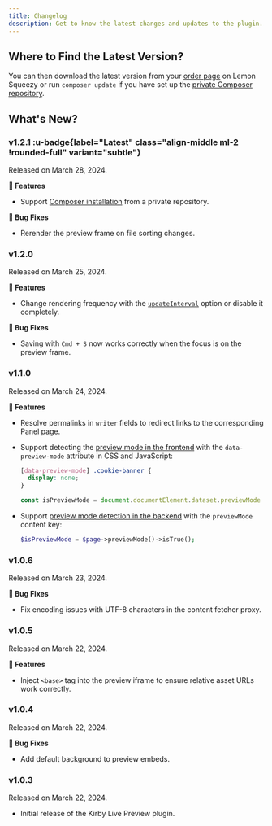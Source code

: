 ```yaml
---
title: Changelog
description: Get to know the latest changes and updates to the plugin.
---
```


## Where to Find the Latest Version?

You can then download the latest version from your [order page](https://app.lemonsqueezy.com/my-orders) on Lemon Squeezy or run `composer update` if you have set up the [private Composer repository](/docs/live-preview#composer).

## What's New?

### v1.2.1 :u-badge{label="Latest" class="align-middle ml-2 !rounded-full" variant="subtle"}

Released on March 28, 2024.

**🚀 Features**

- Support [Composer installation](/docs/live-preview#composer) from a private repository.

**🐞 Bug Fixes**

- Rerender the preview frame on file sorting changes.

### v1.2.0

Released on March 25, 2024.

**🚀 Features**

- Change rendering frequency with the [`updateInterval`](/docs/live-preview/configuration#updateinterval) option or disable it completely.

**🐞 Bug Fixes**

- Saving with `Cmd + S` now works correctly when the focus is on the preview frame.

### v1.1.0

Released on March 24, 2024.

**🚀 Features**

- Resolve permalinks in `writer` fields to redirect links to the corresponding Panel page.
- Support detecting the [preview mode in the frontend](/docs/live-preview/preview-mode#frontend) with the `data-preview-mode` attribute in CSS and JavaScript:

  ```css [assets/css/main.css]
  [data-preview-mode] .cookie-banner {
    display: none;
  }
  ```

  ```js [assets/js/main.js]
  const isPreviewMode = document.documentElement.dataset.previewMode === "true";
  ```

- Support [preview mode detection in the backend](/docs/live-preview/preview-mode#backend) with the `previewMode` content key:

  ```php [site/snippets/footer.php]
  $isPreviewMode = $page->previewMode()->isTrue();
  ```

### v1.0.6

Released on March 23, 2024.

**🐞 Bug Fixes**

- Fix encoding issues with UTF-8 characters in the content fetcher proxy.

### v1.0.5

Released on March 22, 2024.

**🚀 Features**

- Inject `<base>` tag into the preview iframe to ensure relative asset URLs work correctly.

### v1.0.4

Released on March 22, 2024.

**🐞 Bug Fixes**

- Add default background to preview embeds.

### v1.0.3

Released on March 22, 2024.

- Initial release of the Kirby Live Preview plugin.
